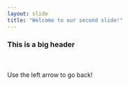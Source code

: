 ```yaml
---
layout: slide
title: "Welcome to our second slide!"
---
```

### This is a big header
<br>
<br>
Use the left arrow to go back!